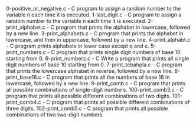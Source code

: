 0-positive_or_negative.c - C program to assign a random number to the variable n each time it is executed.
1-last_digit.c - C program to assign a random number to the variable n each time it is executed.
2-print_alphabet.c - C program that prints the alphabet in lowercase, followed by a new line.
3-print_alphabets.c - C program that prints the alphabet in lowercase, and then in uppercase, followed by a new line.
4-print_alphabt.c - C program prints alphabets in lower case except q and e.
5-print_numbers.c - C program that prints single digit numbers of base 10 starting from 0.
6-print_numberz.c - C Write a program that prints all single digit numbers of base 10 starting from 0.
7-print_tebahpla.c - C program that prints the lowercase alphabet in reverse, followed by a new line.
8-print_base16.c - C program that prints all the numbers of base 16 in lowercase, followed by a new line.
9-print_comb.c - C program that prints all possible combinations of single-digit numbers.
100-print_comb3.c - C program that prints all possible different combinations of two digits.
101-print_comb4.c - C program that prints all possible different combinations of three digits.
102-print_comb5.c - C program that prints all possible combinations of two two-digit numbers.

